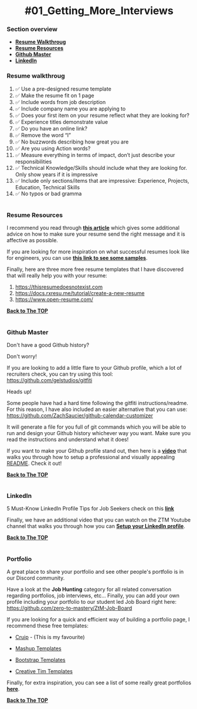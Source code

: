 <h1 align="center">#01_Getting_More_Interviews</h1>

### Section overview
* **[Resume Walkthroug](#resume-walkthroug)**
* **[Resume Resources](#resume-resources)**
* **[Github Master](#github-master)**
* **[LinkedIn](#linkedIn)**



### Resume walkthroug 
1. ✅ Use a pre-designed resume template
2. ✅ Make the resume fit on 1 page
3. ✅ Include words from job description
4. ✅ Include company name you are applying to
5. ✅ Does your first item on your resume reflect what they are looking for?
6. ✅ Experience titles demonstrate value
7. ✅ Do you have an online link?
8. ✅ Remove the word “I”
9. ✅ No buzzwords describing how great you are
10. ✅ Are you using Action words?
11. ✅ Measure everything in terms of impact, don’t just describe your responsibilities
12. ✅ Technical Knowledge/Skills should include what they are looking for. Only show years if it is impressive
13. ✅ Include only sections/items that are impressive: Experience, Projects, Education, Technical Skills
14. ✅ No typos or bad gramma
#

### Resume Resources
I recommend you read through **[this article](https://stackoverflow.blog/2020/11/25/how-to-write-an-effective-developer-resume-advice-from-a-hiring-manager/)** which gives some additional advice on how to make sure your resume send the right message and it is affective as possible.

If you are looking for more inspiration on what successful resumes look like for engineers, you can use **[this link to see some samples](https://www.cakeresume.com/Engineering-resume-samples)**.

Finally, here are three more free resume templates that I have discovered that will really help you with your resume:

1. https://thisresumedoesnotexist.com
2. https://docs.rxresu.me/tutorial/create-a-new-resume
3. https://www.open-resume.com/

**[Back to The TOP](#section-overview)**
#

### Github Master
Don't have a good Github history? 

Don't worry! 

If you are looking to add a little flare to your Github profile, which a lot of recruiters check, you can try using this tool: https://github.com/gelstudios/gitfiti

Heads up! 

Some people have had a hard time following the gitfiti instructions/readme. For this reason, I have also included an easier alternative that you can use: https://github.com/ZachSaucier/github-calendar-customizer

It will generate a file for you full of git commands which you will be able to run and design your Github history whichever way you want. Make sure you read the instructions and understand what it does!

If you want to make your Github profile stand out, then here is a **[video](https://www.youtube.com/watch?v=ktN5tDfQ_g8)** that walks you through how to setup a professional and visually appealing [README](https://www.profileme.dev/create-profile). Check it out!

**[Back to The TOP](#section-overview)**
#

### LinkedIn

5 Must-Know LinkedIn Profile Tips for Job Seekers check on this **[link](https://www.youtube.com/watch?v=B4OhuzwLc9o)**

Finally, we have an additional video that you can watch on the ZTM Youtube channel that walks you through how you can **[Setup your LinkedIn profile](https://www.youtube.com/watch?v=D48ER-3dlFI)**.

**[Back to The TOP](#section-overview)**
#

### Portfolio
A great place to share your portfolio and see other people's portfolio is in our Discord community. 

Have a look at the **Job Hunting** category for all related conversation regarding portfolios, job interviews, etc... Finally, you can add your own profile including your portfolio to our student led Job Board right here: https://github.com/zero-to-mastery/ZtM-Job-Board

If you are looking for a quick and efficient way of building a portfolio page, I recommend these free templates:

* [Cruip](https://cruip.com/) -  (This is my favourite)

* [Mashup Templates](https://ecomm.design/ecommerce-website-templates/)

* [Bootstrap Templates](https://mdbootstrap.com/freebies/)

* [Creative Tim Templates](https://www.creative-tim.com/bootstrap-themes/ui-kit?direction=asc&sort=price)

Finally, for extra inspiration, you can see a list of some really great portfolios **[here](https://www.freecodecamp.org/news/15-web-developer-portfolios-to-inspire-you-137fb1743cae)**.

**[Back to The TOP](#section-overview)**
#

### 